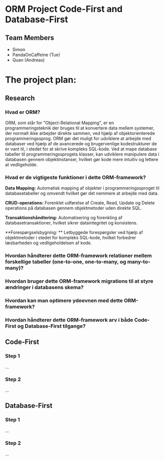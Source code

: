 # ORM Project Code-First and Database-First


## Team Members

* Simon
* PandaOnCaffeine (Tue)
* Quan (Andreas)


# The project plan:

## Research

### Hvad er ORM?

ORM, som står for "Object-Relational Mapping", er en programmeringsteknik der bruges til at konvertere data mellem systemer, der normalt ikke arbejder direkte sammen, ved hjælp af objektorienterede programmeringssprog. ORM gør det muligt for udviklere at arbejde med databaser ved hjælp af de avancerede og brugervenlige kodestrukturer de er vant til, i stedet for at skrive kompleks SQL-kode. Ved at mape database tabeller til programmeringssprogets klasser, kan udviklere manipulere data i databasen gennem objektinstanser, hvilket gør kode mere intuitiv og lettere at vedligeholde.


### Hvad er de vigtigeste funktioner i dette ORM-framework?

**Data Mapping:** Automatisk mapping af objekter i programmeringssproget til databasetabeller og omvendt hvilket gør det nemmere at arbejde med data.

**CRUD-operations:** Forenklet udførelse af Create, Read, Update og Delete operations på databasen gennem objektmetoder uden direkte SQL.

**Transaktionshåndtering:** Automatisering og forenkling af databasetransaktioner, hvilket sikrer dataintegritet og konsistens.

**Forespørgselsbygning: ** Letbyggede forespørgsler ved hjælp af objektmetoder i stedet for kompleks SQL-kode, hvilket forbedrer læsbarheden og vedligeholdelsen af kode.

### Hvordan håndterer dette ORM-framework relationer mellem forskellige tabeller (one-to-one, one-to-many, og many-to-many)?

### Hvordan bruger dette ORM-framework migrations til at styre ændringer i databasens skema?

### Hvordan kan man optimere ydeevnen med dette ORM-framework?

### Hvordan håndterer dette ORM-framework arv i både Code-First og Database-First tilgange?


## Code-First

### Step 1
...
### Step 2
...

## Database-First

### Step 1
...
### Step 2
...
